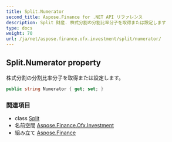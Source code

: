 ```yaml
---
title: Split.Numerator
second_title: Aspose.Finance for .NET API リファレンス
description: Split 財産. 株式分割の分割比率分子を取得または設定します
type: docs
weight: 70
url: /ja/net/aspose.finance.ofx.investment/split/numerator/
---
```

## Split.Numerator property

株式分割の分割比率分子を取得または設定します。

```csharp
public string Numerator { get; set; }
```

### 関連項目

* class [Split](../)
* 名前空間 [Aspose.Finance.Ofx.Investment](../../split/)
* 組み立て [Aspose.Finance](../../../)


